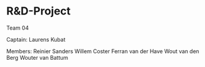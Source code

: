 # R&D-Project
Team 04

Captain: 
Laurens Kubat

Members:
Reinier Sanders
Willem Coster
Ferran van der Have
Wout van den Berg
Wouter van Battum
